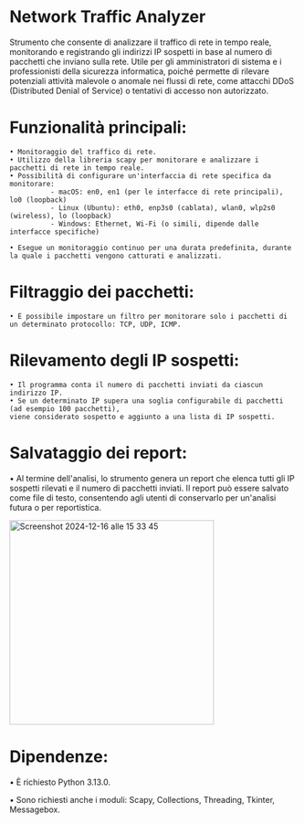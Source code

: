 # Network Traffic Analyzer
Strumento che consente di analizzare il traffico di rete in tempo reale, monitorando e registrando gli indirizzi IP sospetti in base al numero di pacchetti che inviano sulla rete.
Utile per gli amministratori di sistema e i professionisti della sicurezza informatica, poiché permette di rilevare potenziali attività malevole o anomale nei flussi di rete, 
come attacchi DDoS (Distributed Denial of Service) o tentativi di accesso non autorizzato.

#  Funzionalità principali:
    • Monitoraggio del traffico di rete.
    • Utilizzo della libreria scapy per monitorare e analizzare i pacchetti di rete in tempo reale.
    • Possibilità di configurare un'interfaccia di rete specifica da monitorare:
              - macOS: en0, en1 (per le interfacce di rete principali), lo0 (loopback)
              - Linux (Ubuntu): eth0, enp3s0 (cablata), wlan0, wlp2s0 (wireless), lo (loopback)
              - Windows: Ethernet, Wi-Fi (o simili, dipende dalle interfacce specifiche)
              
    • Esegue un monitoraggio continuo per una durata predefinita, durante la quale i pacchetti vengono catturati e analizzati.

# Filtraggio dei pacchetti:

    • È possibile impostare un filtro per monitorare solo i pacchetti di un determinato protocollo: TCP, UDP, ICMP.
    
# Rilevamento degli IP sospetti:

    • Il programma conta il numero di pacchetti inviati da ciascun indirizzo IP.
    • Se un determinato IP supera una soglia configurabile di pacchetti (ad esempio 100 pacchetti), 
    viene considerato sospetto e aggiunto a una lista di IP sospetti.

# Salvataggio dei report:
  • Al termine dell'analisi, lo strumento genera un report che elenca tutti gli IP sospetti rilevati e il numero di pacchetti inviati.
  Il report può essere salvato come file di testo, consentendo agli utenti di conservarlo per un'analisi futura o per reportistica.
  
 <img width="358" alt="Screenshot 2024-12-16 alle 15 33 45" src="https://github.com/user-attachments/assets/0d795ee0-d2e4-4380-9caa-fba2e65029d7" />

# Dipendenze:
• È richiesto Python 3.13.0.

• Sono richiesti anche i moduli: Scapy, Collections, Threading, Tkinter, Messagebox.
